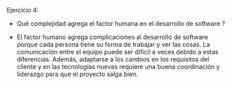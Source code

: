 Ejercicio 4:
- Qué complejidad agrega el factor humana en el desarrollo de software ?

-	El factor humano agrega complicaciones al desarrollo de software porque cada persona tiene su forma de trabajar y ver las cosas. La comunicación entre el equipo puede ser difícil a veces debido a estas diferencias. Además, adaptarse a los cambios en los requisitos del cliente y en las tecnologías nuevas requiere una buena coordinación y liderazgo para que el proyecto salga bien.